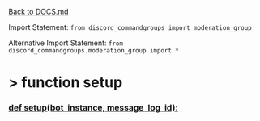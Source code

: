 [Back to DOCS.md](DOCS.md)

Import Statement: `from discord_commandgroups import moderation_group`

Alternative Import Statement: `from discord_commandgroups.moderation_group import *`

# >  function setup #

### [def setup(bot_instance, message_log_id):](./../discord_commandgroups/moderation_group.py#L33) 

